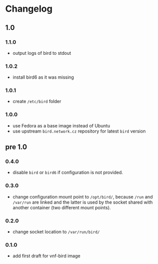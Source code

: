 # Changelog

## 1.0

### 1.1.0

* output logs of bird to stdout

### 1.0.2

* install bird6 as it was missing

### 1.0.1

* create `/etc/bird` folder

### 1.0.0

* use Fedora as a base image instead of Ubuntu
* use upstream `bird.network.cz` repository for latest `bird` version

## pre 1.0

### 0.4.0

* disable `bird` or `bird6` if configuration is not provided.

### 0.3.0

* change configuration mount point to `/opt/bird/`, because `/run` and
  `/var/run` are linked and the latter is used by the socket shared with
  another container (two different mount points).

### 0.2.0

* change socket location to `/var/run/bird/`

### 0.1.0

* add first draft for vnf-bird image
